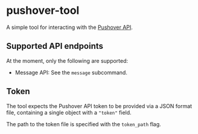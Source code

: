 # pushover-tool

A simple tool for interacting with the [Pushover API](https://pushover.net/api).

## Supported API endpoints

At the moment, only the following are supported:

* Message API: See the `message` subcommand.

## Token

The tool expects the Pushover API token to be provided via a JSON format file,
containing a single object with a `"token"` field.

The path to the token file is specified with the `token_path` flag.

